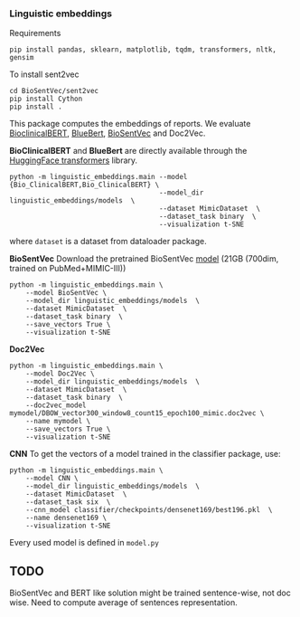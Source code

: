 ### Linguistic embeddings
Requirements
```
pip install pandas, sklearn, matplotlib, tqdm, transformers, nltk, gensim
```

To install sent2vec

```
cd BioSentVec/sent2vec
pip install Cython
pip install .
```

This package computes the embeddings of reports. We evaluate [BioclinicalBERT](https://github.com/EmilyAlsentzer/clinicalBERT/), 
[BlueBert](https://github.com/ncbi-nlp/bluebert/), [BioSentVec](https://github.com/ncbi-nlp/BioSentVec) and Doc2Vec.

<b>BioClinicalBERT</b> and <b>BlueBert</b> are directly available through the [HuggingFace transformers](https://github.com/huggingface/transformers) library.
```
python -m linguistic_embeddings.main --model {Bio_ClinicalBERT,Bio_ClinicalBERT} \
                                     --model_dir linguistic_embeddings/models  \
                                     --dataset MimicDataset  \
                                     --dataset_task binary  \
                                     --visualization t-SNE
```
where `dataset` is a dataset from dataloader package.

<b>BioSentVec</b>
Download the pretrained BioSentVec [model](https://ftp.ncbi.nlm.nih.gov/pub/lu/Suppl/BioSentVec/BioSentVec_PubMed_MIMICIII-bigram_d700.bin) (21GB (700dim, trained on PubMed+MIMIC-III))
```
python -m linguistic_embeddings.main \
    --model BioSentVec \
    --model_dir linguistic_embeddings/models  \
    --dataset MimicDataset  \
    --dataset_task binary  \
    --save_vectors True \
    --visualization t-SNE
```

<b>Doc2Vec</b>
```
python -m linguistic_embeddings.main \
    --model Doc2Vec \
    --model_dir linguistic_embeddings/models  \
    --dataset MimicDataset  \
    --dataset_task binary  \
    --doc2vec_model mymodel/DBOW_vector300_window8_count15_epoch100_mimic.doc2vec \
    --name mymodel \
    --save_vectors True \
    --visualization t-SNE
```

<b>CNN</b>
To get the vectors of a model trained in the classifier package, use:
```
python -m linguistic_embeddings.main \
    --model CNN \
    --model_dir linguistic_embeddings/models  \
    --dataset MimicDataset  \
    --dataset_task six  \
    --cnn_model classifier/checkpoints/densenet169/best196.pkl  \
    --name densenet169 \
    --visualization t-SNE
```
Every used model is defined in `model.py`

## TODO
BioSentVec and BERT like solution might be trained sentence-wise, not doc wise. Need to compute average of sentences representation.
